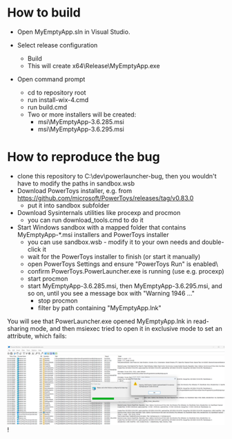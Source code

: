 
# How to build

- Open MyEmptyApp.sln in Visual Studio.
- Select release configuration
  - Build
  - This will create x64\Release\MyEmptyApp.exe

- Open command prompt
  - cd to repository root
  - run install-wix-4.cmd
  - run build.cmd
  - Two or more installers will be created:
    - msi\MyEmptyApp-3.6.285.msi
    - msi\MyEmptyApp-3.6.295.msi

# How to reproduce the bug

- clone this repository to C:\dev\powerlauncher-bug, then you wouldn't have to modify the paths in sandbox.wsb
- Download PowerToys installer, e.g. from https://github.com/microsoft/PowerToys/releases/tag/v0.83.0
  - put it into sandbox subfolder
- Download Sysinternals utilities like procexp and procmon
  - you can run download_tools.cmd to do it
- Start Windows sandbox with a mapped folder that contains MyEmptyApp-*.msi installers and PowerToys installer
  - you can use sandbox.wsb - modify it to your own needs and double-click it
  - wait for the PowerToys installer to finish (or start it manually)
  - open PowerToys Settings and ensure "PowerToys Run" is enabled\
  - confirm PowerToys.PowerLauncher.exe is running (use e.g. procexp)
  - start procmon
  - start MyEmptyApp-3.6.285.msi, then MyEmptyApp-3.6.295.msi, and so on, until you see a message box with "Warning 1946 ..."
    - stop procmon
    - filter by path containing "MyEmptyApp.lnk"

You will see that PowerLauncher.exe opened MyEmptyApp.lnk in read-sharing mode, and then msiexec tried to open it in exclusive mode to set an attribute, which fails:

![procmon screenshot](procmon-powerlauncher-bug.png)!
